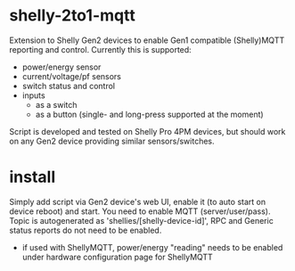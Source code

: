 # shelly-2to1-mqtt
Extension to Shelly Gen2 devices to enable Gen1 compatible (Shelly)MQTT reporting and control.
Currently this is supported:
- power/energy sensor
- current/voltage/pf sensors
- switch status and control
- inputs
    - as a switch
    - as a button (single- and long-press supported at the moment)

Script is developed and tested on Shelly Pro 4PM devices, but should work on any Gen2 device providing similar sensors/switches.

# install
Simply add script via Gen2 device's web UI, enable it (to auto start on device reboot) and start. You need to enable MQTT (server/user/pass). Topic is autogenerated as 'shellies/[shelly-device-id]', RPC and Generic status reports do not need to be enabled.

- if used with ShellyMQTT, power/energy "reading" needs to be enabled under hardware configuration page for ShellyMQTT 

